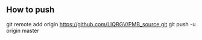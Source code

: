 ## How to push
git remote add origin https://github.com/LIQRGV/PMB_source.git
git push -u origin master
